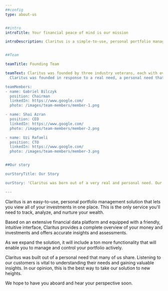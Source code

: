 ```yaml
---
##config
type: about-us


##intro
introTitle: Your financial peace of mind is our mission

introDescription: Claritus is a simple-to-use, personal portfolio management solution.


##Team

teamTitle: Founding Team

teamText: Claritus was founded by three industry veterans, each with over 20 years of experience. Gabriel co-founded Israel's first unicorn company, Conduit. Uzi and Shai founded four companies together, one of which is Pheed, which was sold in 2014. <br/><br/> 
  Claritus was founded in response to a real need, a personal need that became a passion for a great comprehensive service.

teamMembers:
- name: Gabriel Bilczyk
  position: Chairman
  linkedIn: https://www.google.com/
  photo: /images/team-members/member-1.png

- name: Shai Azran
  position: CEO
  linkedIn: https://www.google.com/
  photo: /images/team-members/member-2.png

- name: Uzi Rafaeli
  position: CTO
  linkedIn: https://www.google.com/
  photo: /images/team-members/member-3.png


##Our story

ourStoryTitle: Our Story

ourStory: 'Claritus was born out of a very real and personal need. Our previous careers had enabled us to achieve financial freedom. All of us learned that managing wealth is extremely challenging, there is so much to consider, and it all takes a lot of time and expertise. <br/><br/> While searching for a reliable, comprehensive, and unbiased solution that would allow us to easily view, analyze, and nurture our wealth, we soon realized that none of the options available have the necessary what it takes. <br/><br/> That got us wondering: How many more people were out there facing the same challenges we were facing? Together, we decided then that it was up to us to come up with a viable solution to simply keep track of wealth. <br/><br/> <strong>That was the birth of Claritus.</strong>'

---
```

Claritus is an easy-to-use, personal portfolio management solution that lets you view all of your investments in one place. This is the only service you'll need to track, analyze, and nurture your wealth.

Based on an extensive financial data platform and equipped with a friendly, intuitive interface, Claritus provides a complete overview of your money and investments and offers accurate insights and assessments.

As we expand the solution, it will include a ton more functionality that will enable you to manage and control your portfolio actively.

Claritus was built out of a personal need that many of us share. Listening to our customers is vital to understanding their needs and gaining valuable insights. In our opinion, this is the best way to take our solution to new heights.

We hope to have you aboard and hear your perspective soon. 